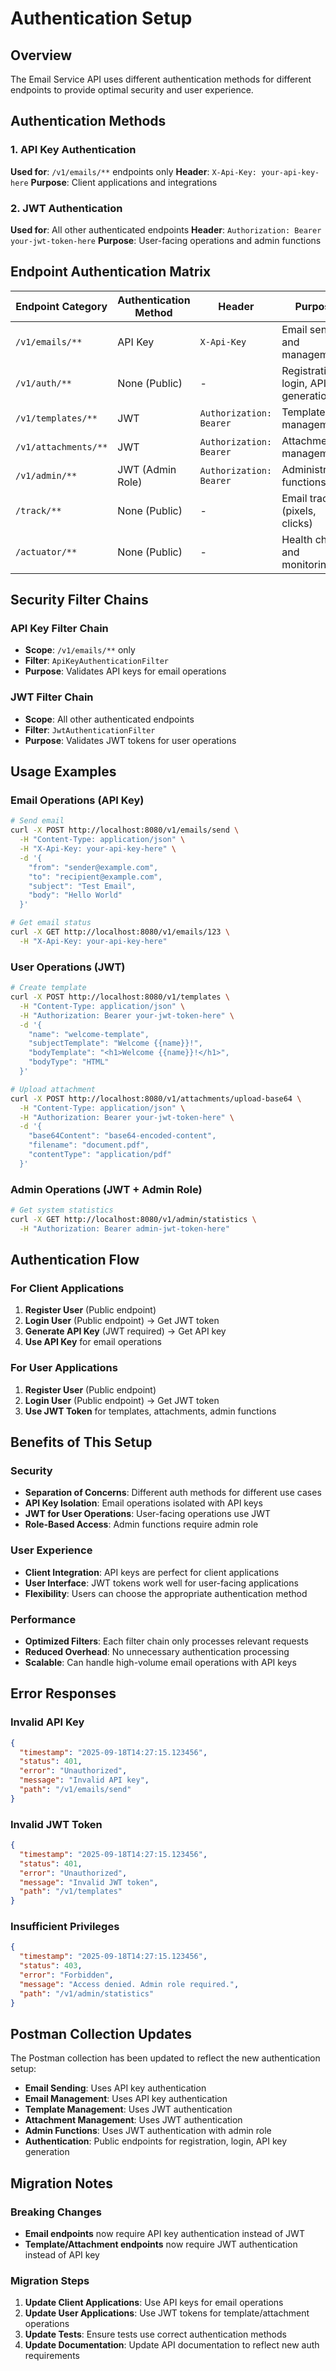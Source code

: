 # Authentication Setup

## Overview
The Email Service API uses different authentication methods for different endpoints to provide optimal security and user experience.

## Authentication Methods

### 1. API Key Authentication
**Used for**: `/v1/emails/**` endpoints only
**Header**: `X-Api-Key: your-api-key-here`
**Purpose**: Client applications and integrations

### 2. JWT Authentication  
**Used for**: All other authenticated endpoints
**Header**: `Authorization: Bearer your-jwt-token-here`
**Purpose**: User-facing operations and admin functions

## Endpoint Authentication Matrix

| Endpoint Category | Authentication Method | Header | Purpose |
|------------------|----------------------|--------|---------|
| `/v1/emails/**` | API Key | `X-Api-Key` | Email sending and management |
| `/v1/auth/**` | None (Public) | - | Registration, login, API key generation |
| `/v1/templates/**` | JWT | `Authorization: Bearer` | Template management |
| `/v1/attachments/**` | JWT | `Authorization: Bearer` | Attachment management |
| `/v1/admin/**` | JWT (Admin Role) | `Authorization: Bearer` | Administrative functions |
| `/track/**` | None (Public) | - | Email tracking (pixels, clicks) |
| `/actuator/**` | None (Public) | - | Health checks and monitoring |

## Security Filter Chains

### API Key Filter Chain
- **Scope**: `/v1/emails/**` only
- **Filter**: `ApiKeyAuthenticationFilter`
- **Purpose**: Validates API keys for email operations

### JWT Filter Chain  
- **Scope**: All other authenticated endpoints
- **Filter**: `JwtAuthenticationFilter`
- **Purpose**: Validates JWT tokens for user operations

## Usage Examples

### Email Operations (API Key)
```bash
# Send email
curl -X POST http://localhost:8080/v1/emails/send \
  -H "Content-Type: application/json" \
  -H "X-Api-Key: your-api-key-here" \
  -d '{
    "from": "sender@example.com",
    "to": "recipient@example.com",
    "subject": "Test Email",
    "body": "Hello World"
  }'

# Get email status
curl -X GET http://localhost:8080/v1/emails/123 \
  -H "X-Api-Key: your-api-key-here"
```

### User Operations (JWT)
```bash
# Create template
curl -X POST http://localhost:8080/v1/templates \
  -H "Content-Type: application/json" \
  -H "Authorization: Bearer your-jwt-token-here" \
  -d '{
    "name": "welcome-template",
    "subjectTemplate": "Welcome {{name}}!",
    "bodyTemplate": "<h1>Welcome {{name}}!</h1>",
    "bodyType": "HTML"
  }'

# Upload attachment
curl -X POST http://localhost:8080/v1/attachments/upload-base64 \
  -H "Content-Type: application/json" \
  -H "Authorization: Bearer your-jwt-token-here" \
  -d '{
    "base64Content": "base64-encoded-content",
    "filename": "document.pdf",
    "contentType": "application/pdf"
  }'
```

### Admin Operations (JWT + Admin Role)
```bash
# Get system statistics
curl -X GET http://localhost:8080/v1/admin/statistics \
  -H "Authorization: Bearer admin-jwt-token-here"
```

## Authentication Flow

### For Client Applications
1. **Register User** (Public endpoint)
2. **Login User** (Public endpoint) → Get JWT token
3. **Generate API Key** (JWT required) → Get API key
4. **Use API Key** for email operations

### For User Applications
1. **Register User** (Public endpoint)
2. **Login User** (Public endpoint) → Get JWT token
3. **Use JWT Token** for templates, attachments, admin functions

## Benefits of This Setup

### Security
- **Separation of Concerns**: Different auth methods for different use cases
- **API Key Isolation**: Email operations isolated with API keys
- **JWT for User Operations**: User-facing operations use JWT
- **Role-Based Access**: Admin functions require admin role

### User Experience
- **Client Integration**: API keys are perfect for client applications
- **User Interface**: JWT tokens work well for user-facing applications
- **Flexibility**: Users can choose the appropriate authentication method

### Performance
- **Optimized Filters**: Each filter chain only processes relevant requests
- **Reduced Overhead**: No unnecessary authentication processing
- **Scalable**: Can handle high-volume email operations with API keys

## Error Responses

### Invalid API Key
```json
{
  "timestamp": "2025-09-18T14:27:15.123456",
  "status": 401,
  "error": "Unauthorized",
  "message": "Invalid API key",
  "path": "/v1/emails/send"
}
```

### Invalid JWT Token
```json
{
  "timestamp": "2025-09-18T14:27:15.123456",
  "status": 401,
  "error": "Unauthorized", 
  "message": "Invalid JWT token",
  "path": "/v1/templates"
}
```

### Insufficient Privileges
```json
{
  "timestamp": "2025-09-18T14:27:15.123456",
  "status": 403,
  "error": "Forbidden",
  "message": "Access denied. Admin role required.",
  "path": "/v1/admin/statistics"
}
```

## Postman Collection Updates

The Postman collection has been updated to reflect the new authentication setup:

- **Email Sending**: Uses API key authentication
- **Email Management**: Uses API key authentication  
- **Template Management**: Uses JWT authentication
- **Attachment Management**: Uses JWT authentication
- **Admin Functions**: Uses JWT authentication with admin role
- **Authentication**: Public endpoints for registration, login, API key generation

## Migration Notes

### Breaking Changes
- **Email endpoints** now require API key authentication instead of JWT
- **Template/Attachment endpoints** now require JWT authentication instead of API key

### Migration Steps
1. **Update Client Applications**: Use API keys for email operations
2. **Update User Applications**: Use JWT tokens for template/attachment operations
3. **Update Tests**: Ensure tests use correct authentication methods
4. **Update Documentation**: Update API documentation to reflect new auth requirements


